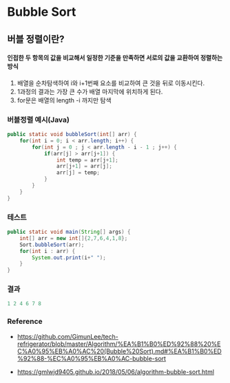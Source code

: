 # Bubble Sort

<h2>버블 정렬이란?</h2>

<h4>인접한 두 항목의 값을 비교해서 일정한 기준을 만족하면 서로의 값을 교환하여 정렬하는 방식</h6>

 1. 배열을 순차탐색하여 i와 i+1번째 요소를 비교하여 큰 것을 뒤로 이동시킨다.
 2. 1과정의 결과는 가장 큰 수가 배열 마지막에 위치하게 된다.
 3. for문은 배열의 length -i 까지만 탐색

### 버블정렬 예시(Java)

```java
public static void bubbleSort(int[] arr) {
    for(int i = 0; i < arr.length; i++) {
        for(int j = 0 ; j < arr.length - i - 1 ; j++) {
            if(arr[j] > arr[j+1]) {
                int temp = arr[j+1];
                arr[j+1] = arr[j];
                arr[j] = temp;
            }
        }
    }
}
```

### 테스트

```java
public static void main(String[] args) {
    int[] arr = new int[]{2,7,6,4,1,8};
    Sort.bubbleSort(arr);
    for(int i : arr) { 
        System.out.print(i+" ");
    }
}
```

### 결과

```java
1 2 4 6 7 8
```

### Reference 

* https://github.com/GimunLee/tech-refrigerator/blob/master/Algorithm/%EA%B1%B0%ED%92%88%20%EC%A0%95%EB%A0%AC%20(Bubble%20Sort).md#%EA%B1%B0%ED%92%88-%EC%A0%95%EB%A0%AC-bubble-sort

* https://gmlwjd9405.github.io/2018/05/06/algorithm-bubble-sort.html